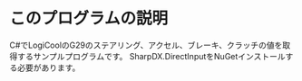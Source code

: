 # このプログラムの説明
C#でLogiCoolのG29のステアリング、アクセル、ブレーキ、クラッチの値を取得するサンプルプログラムです。
SharpDX.DirectInputをNuGetインストールする必要があります。